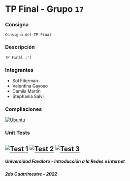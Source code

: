# TP Final - Grupo `17`
### Consigna
    Consigna del TP Final
### Descripción
    TP Final :')
### Integrantes
- Sol Fiterman
- Valentina Gayoso
- Camila Martín
- Stephania Salvi
### Compilaciones
[![Ubuntu](https://github.com/UF-IRI/TP_Final/actions/workflows/ubuntu.yml/badge.svg)](https://github.com/UF-IRI/TP_Final/actions/workflows/ubuntu.yml)
### Unit Tests
[![Test 1](https://github.com/UF-IRI/TP_Final/actions/workflows/test_1.yml/badge.svg)](https://github.com/UF-IRI/TP_Final/actions/workflows/test_1.yml)
[![Test 2](https://github.com/UF-IRI/TP_Final/actions/workflows/test_2.yml/badge.svg)](https://github.com/UF-IRI/TP_Final/actions/workflows/test_2.yml)
[![Test 3](https://github.com/UF-IRI/TP_Final/actions/workflows/test_3.yml/badge.svg)](https://github.com/UF-IRI/TP_Final/actions/workflows/test_3.yml)
---
##### Universidad Favaloro - Introducción a la Redes e Internet
##### 2do Cuatrimestre - 2022
